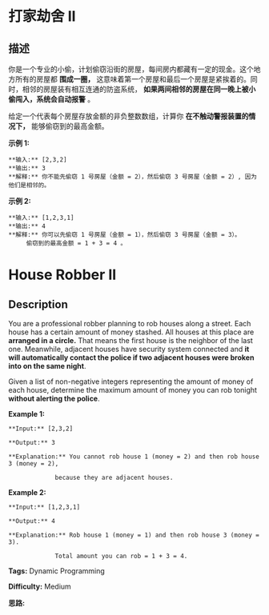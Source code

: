 # 打家劫舍 II

## 描述

你是一个专业的小偷，计划偷窃沿街的房屋，每间房内都藏有一定的现金。这个地方所有的房屋都 **围成一圈，** 这意味着第一个房屋和最后一个房屋是紧挨着的。同时，相邻的房屋装有相互连通的防盗系统， **如果两间相邻的房屋在同一晚上被小偷闯入，系统会自动报警** 。

给定一个代表每个房屋存放金额的非负整数数组，计算你 **在不触动警报装置的情况下，** 能够偷窃到的最高金额。

**示例  1:**

    
    
    **输入:** [2,3,2]
    **输出:** 3
    **解释:** 你不能先偷窃 1 号房屋（金额 = 2），然后偷窃 3 号房屋（金额 = 2）, 因为他们是相邻的。
    

**示例 2:**

    
    
    **输入:** [1,2,3,1]
    **输出:** 4
    **解释:** 你可以先偷窃 1 号房屋（金额 = 1），然后偷窃 3 号房屋（金额 = 3）。
         偷窃到的最高金额 = 1 + 3 = 4 。



# House Robber II

## Description



You are a professional robber planning to rob houses along a street. Each house has a certain amount of money stashed. All houses at this place are **arranged in a circle.** That means the first house is the neighbor of the last one. Meanwhile, adjacent houses have security system connected and  **it will automatically contact the police if two adjacent houses were broken into on the same night**.

Given a list of non-negative integers representing the amount of money of each house, determine the maximum amount of money you can rob tonight **without alerting the police**.

**Example 1:**

    
    
    **Input:** [2,3,2]
    **Output:** 3
    **Explanation:** You cannot rob house 1 (money = 2) and then rob house 3 (money = 2),
                 because they are adjacent houses.
    

**Example 2:**

    
    
    **Input:** [1,2,3,1]
    **Output:** 4
    **Explanation:** Rob house 1 (money = 1) and then rob house 3 (money = 3).
                 Total amount you can rob = 1 + 3 = 4.


**Tags:** Dynamic Programming

**Difficulty:** Medium

**思路:**
